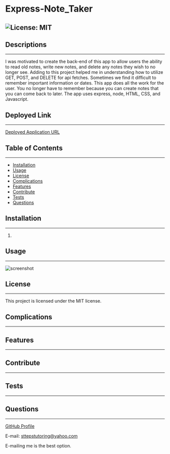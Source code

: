# Express-Note_Taker
![License: MIT](https://img.shields.io/badge/License-MIT-Red.svg)
---
## Descriptions
---
I was motivated to create the back-end of this app to allow users the ability to read old notes, write new notes, and delete any notes they wish to no longer see. Adding to this project helped me in understanding how to utilize GET, POST, and DELETE for api fetches. Sometimes we find it difficult to remember important information or dates. This app does all the work for the user. You no longer have to remember because you can create notes that you can come back to later. The app uses express, node, HTML, CSS, and Javascript.
## Deployed Link
---
[Deployed Application URL](https://mysterious-dusk-21471.herokuapp.com)
## Table of Contents
---
- [Installation](#installation)
- [Usage](#usage)
- [License](#license)
- [Complications](#complications)
- [Features](#features)
- [Contribute](#contribute)
- [Tests](#tests)
- [Questions](#questions)
## Installation
---
1. 
## Usage
---
![screenshot]()

## License
---
This project is licensed under the MIT license.

## Complications
---

## Features
---

## Contribute
---

## Tests
---

## Questions
---
[GitHub Profile](https://github.com/cmcunningham27)

E-mail: sttepstutoring@yahoo.com

E-mailing me is the best option.
